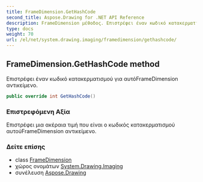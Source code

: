 ```yaml
---
title: FrameDimension.GetHashCode
second_title: Aspose.Drawing for .NET API Reference
description: FrameDimension μέθοδος. Επιστρέφει έναν κωδικό κατακερματισμού για αυτόFrameDimension αντικείμενο.
type: docs
weight: 70
url: /el/net/system.drawing.imaging/framedimension/gethashcode/
---
```

## FrameDimension.GetHashCode method

Επιστρέφει έναν κωδικό κατακερματισμού για αυτόFrameDimension αντικείμενο.

```csharp
public override int GetHashCode()
```

### Επιστρεφόμενη Αξία

Επιστρέφει μια ακέραια τιμή που είναι ο κωδικός κατακερματισμού αυτούFrameDimension αντικείμενο.

### Δείτε επίσης

* class [FrameDimension](../)
* χώρος ονομάτων [System.Drawing.Imaging](../../framedimension/)
* συνέλευση [Aspose.Drawing](../../../)


